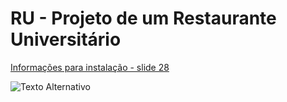 # RU - Projeto de um Restaurante Universitário

[Informações para instalação - slide 28](https://drive.google.com/drive/folders/1oaIk2lZmDlEwG7vIA7KYb-syKHvL2-Oc)

![Texto Alternativo](https://lh3.googleusercontent.com/pw/AP1GczO3aJTI9ZhNZJF3Tzj42bMxWDrGppCcJx3YfR6YSzzJ9hyHyH0gCeBGoZFaS-iRZuVGi_QXyUm3f3_N5t_K64nRZs8BQ4iKbK6EWYUzFJQek4ECryY=w1032-h906-no)

